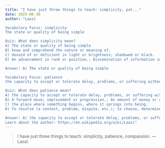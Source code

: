 ```yaml
---
title: "I have just three things to teach: simplicity, pat..."
date: 2025-06-30
author: "Laozi

Vocabulary Focus: simplicity
The state or quality of being simple

Quiz: What does simplicity mean?
A) The state or quality of being simple
B) know and comprehend the nature or meaning of.
C) devoid of or deficient in light or brightness; shadowed or black.
D) An advancement in rank or position.; Dissemination of information in order to increase its popularity.

Answer: A) The state or quality of being simple

Vocabulary Focus: patience
the capacity to accept or tolerate delay, problems, or suffering without becoming annoyed or anxious.

Quiz: What does patience mean?
A) the capacity to accept or tolerate delay, problems, or suffering without becoming annoyed or anxious.
B) A forward move; improvement or progression.; An amount of money or credit, especially given as a loan, or paid before it is due; an advancement.
C) the place where something begins, where it springs into being.
D) To resolve (a contest, problem, dispute, etc.); to choose, determine, or settle; To make a judgment, especially after deliberation

Answer: A) the capacity to accept or tolerate delay, problems, or suffering without becoming annoyed or anxious.
Learn about the author: https://en.wikipedia.org/wiki/Laozi"
---
```


> I have just three things to teach: simplicity, patience, compassion. — Laozi
